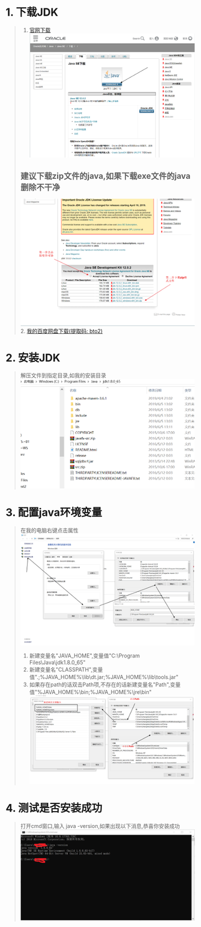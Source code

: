 # 1. 下载JDK
>1. [官网下载](https://www.oracle.com/technetwork/java/javase/downloads/index.html)
>![下载](img/downnload.png)
>## 建议下载zip文件的java,如果下载exe文件的java删除不干净
>![下载1](img/downnload1.png)
>2. [我的百度网盘下载(提取码: bto2)](https://pan.baidu.com/s/1CaXgEushg_YbAXvDdHkVJQ)
# 2. 安装JDK
>解压文件到指定目录,如我的安装目录
>![安装](img/jdkLocation.png)
# 3. 配置java环境变量
>在我的电脑右键点击属性
>![](img/4.png)
>1. 新建变量名"JAVA_HOME",变量值"C:\Program Files\Java\jdk1.8.0_65"
>2. 新建变量名"CLASSPATH",变量值".;%JAVA_HOME%\lib\dt.jar;%JAVA_HOME%\lib\tools.jar"  
>3. 如果存在path的话双击Path项,不存在的话新建变量名"Path",变量值"%JAVA_HOME%\bin;%JAVA_HOME%\jre\bin"
>![](img/5.png)

# 4. 测试是否安装成功
> 打开cmd窗口,输入 java -version,如果出现以下消息,恭喜你安装成功
>![](img/6.png)
